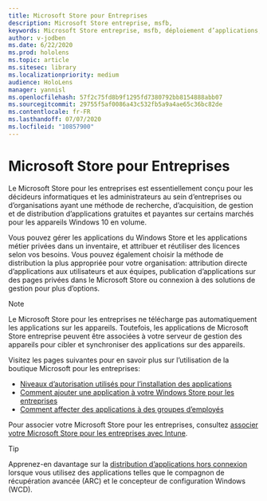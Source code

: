 ```yaml
---
title: Microsoft Store pour Entreprises
description: Microsoft Store entreprise, msfb,
keywords: Microsoft Store entreprise, msfb, déploiement d’applications, Store
author: v-jodben
ms.date: 6/22/2020
ms.prod: hololens
ms.topic: article
ms.sitesec: library
ms.localizationpriority: medium
audience: HoloLens
manager: yannisl
ms.openlocfilehash: 57f2c75fd8b9f1295fd7380792bb8154888abb07
ms.sourcegitcommit: 29755f5af0086a43c532fb5a9a4ae65c36bc82de
ms.contentlocale: fr-FR
ms.lasthandoff: 07/07/2020
ms.locfileid: "10857900"
---
```

# Microsoft Store pour Entreprises

Le Microsoft Store pour les entreprises est essentiellement conçu pour les décideurs informatiques et les administrateurs au sein d’entreprises ou d’organisations ayant une méthode de recherche, d’acquisition, de gestion et de distribution d’applications gratuites et payantes sur certains marchés pour les appareils Windows 10 en volume. 

Vous pouvez gérer les applications du Windows Store et les applications métier privées dans un inventaire, et attribuer et réutiliser des licences selon vos besoins. Vous pouvez également choisir la méthode de distribution la plus appropriée pour votre organisation: attribution directe d’applications aux utilisateurs et aux équipes, publication d’applications sur des pages privées dans le Microsoft Store ou connexion à des solutions de gestion pour plus d’options.

> [!Note] 
> Le Microsoft Store pour les entreprises ne télécharge pas automatiquement les applications sur les appareils. Toutefois, les applications de Microsoft Store entreprise peuvent être associées à votre serveur de gestion des appareils pour cibler et synchroniser des applications sur des appareils.

Visitez les pages suivantes pour en savoir plus sur l’utilisation de la boutique Microsoft pour les entreprises:
* [Niveaux d’autorisation utilisés pour l’installation des applications](https://docs.microsoft.com/mem/intune/configuration/device-restrictions-windows-holographic#app-store)
* [Comment ajouter une application à votre Windows Store pour les entreprises](https://docs.microsoft.com/mem/intune/apps/store-apps-windows)
* [Comment affecter des applications à des groupes d’employés](https://docs.microsoft.com/mem/intune/apps/windows-store-for-business)

Pour associer votre Microsoft Store pour les entreprises, consultez [associer votre Microsoft Store pour les entreprises avec Intune](https://docs.microsoft.com/mem/intune/apps/windows-store-for-business#associate-your-microsoft-store-for-business-account-with-intune).

> [!Tip] 
> Apprenez-en davantage sur la [distribution d’applications hors connexion](https://docs.microsoft.com/microsoft-store/distribute-offline-apps) lorsque vous utilisez des applications telles que le compagnon de récupération avancée (ARC) et le concepteur de configuration Windows (WCD).
